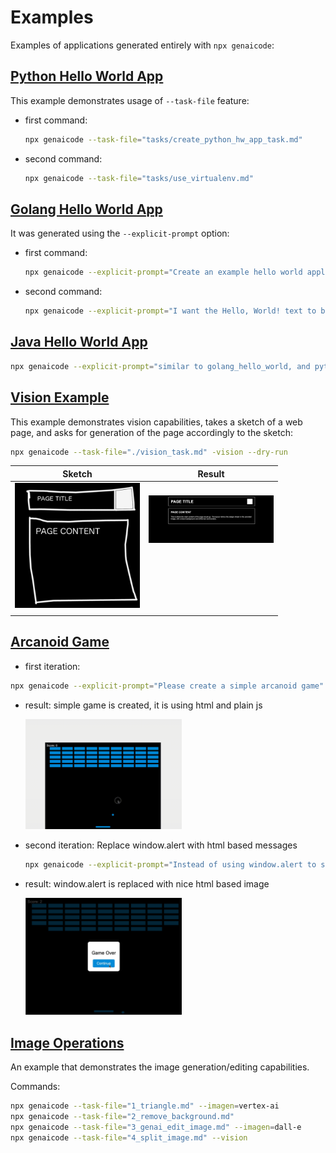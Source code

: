 # Examples

Examples of applications generated entirely with `npx genaicode`:

## [Python Hello World App](./python_hello_world)

This example demonstrates usage of `--task-file` feature:

- first command:
  ```bash
  npx genaicode --task-file="tasks/create_python_hw_app_task.md"
  ```
- second command:
  ```bash
  npx genaicode --task-file="tasks/use_virtualenv.md"
  ```

## [Golang Hello World App](./golang_hello_world/)

It was generated using the `--explicit-prompt` option:

- first command:
  ```bash
  npx genaicode --explicit-prompt="Create an example hello world application using golang, including README with instructions how to compile it and run it"
  ```
- second command:
  ```bash
  npx genaicode --explicit-prompt="I want the Hello, World! text to be colored"
  ```

## [Java Hello World App](./java_hello_world/)

```bash
npx genaicode --explicit-prompt="similar to golang_hello_world, and python_hello_world, create an example java hello world application"
```

## [Vision Example](./vision_example/)

This example demonstrates vision capabilities, takes a sketch of a web page, and asks for generation of the page accordingly to the sketch:

```bash
npx genaicode --task-file="./vision_task.md" -vision --dry-run
```

| Sketch                                                   | Result                                                                                  |
| -------------------------------------------------------- | --------------------------------------------------------------------------------------- |
| <img src="./vision_example/vision_image.png" width=200/> | <img src="./vision_example/vision_result.png" width=200/><br/><br/><br/><br/><br/><br/> |
|                                                          |                                                                                         |

## [Arcanoid Game](./arcanoid_game/)

- first iteration:

```bash
npx genaicode --explicit-prompt="Please create a simple arcanoid game"
```

- result: simple game is created, it is using html and plain js

   <img src="./arcanoid_game/arcanoid_first_iteration.gif" width="250" alt="first iteration" />

- second iteration: Replace window.alert with html based messages

  ```bash
  npx genaicode --explicit-prompt="Instead of using window.alert to show messages, show them using HTML, and pause the game when a message is shown. Allow user to confirm the message to continue"
  ```

- result: window.alert is replaced with nice html based image

  <img src="./arcanoid_game/arcanoid_second_iteration.gif" width="250" alt="second iteration" />

## [Image Operations](./image-operations/)

An example that demonstrates the image generation/editing capabilities.

Commands:

```bash
npx genaicode --task-file="1_triangle.md" --imagen=vertex-ai
npx genaicode --task-file="2_remove_background.md"
npx genaicode --task-file="3_genai_edit_image.md" --imagen=dall-e
npx genaicode --task-file="4_split_image.md" --vision
```
